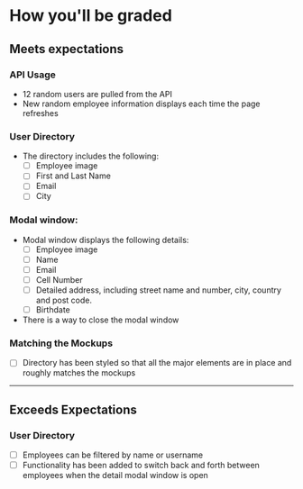 # How you'll be graded

## Meets expectations
### API Usage
- 12 random users are pulled from the API
- New random employee information displays each time the page refreshes

### User Directory
- The directory includes the following:
    - [ ] Employee image
    - [ ] First and Last Name
    - [ ] Email
    - [ ] City

### Modal window:
- Modal window displays the following details:
    - [ ] Employee image
    - [ ] Name
    - [ ] Email
    - [ ] Cell Number
    - [ ] Detailed address, including street name and number, city, country and post code.
    - [ ] Birthdate
- There is a way to close the modal window

### Matching the Mockups
- [ ] Directory has been styled so that all the major elements are in place and roughly matches the mockups

---

## Exceeds Expectations
### User Directory
- [ ] Employees can be filtered by name or username
- [ ] Functionality has been added to switch back and forth between employees when the detail modal window is open